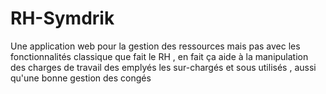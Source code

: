 # RH-Symdrik
Une application web pour la gestion des ressources mais pas avec les fonctionnalités classique que fait le RH , en fait ça aide à la manipulation des charges de travail des emplyés les sur-chargés et sous utilisés , aussi qu'une bonne gestion des congés  
